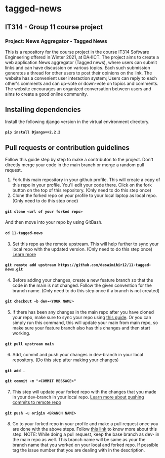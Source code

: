 # tagged-news
## IT314 - Group 11 course project
### Project: News Aggregator - Tagged News
This is a repository for the course project in the course IT314 Software Engineering offered in Winter 2021, at DA-IICT. The project aims to create a web application News aggregator (Tagged news), where users can submit links and can have discussion on various topics. Each such submission generates a thread for other users to post their opinions on the link. The website has a convenient user interaction system; Users can reply to each other's comments and can up-vote or down-vote on topics and comments. The website encourages an organized conversation between users and aims to create a good online community.
## Installing dependencies
Install the following django version in the virtual environment directory. 
#### `pip install Django==2.2.2`
## Pull requests or contribution guidelines
Follow this guide step by step to make a contributon to the project. Don't directly merge your code in the main branch or merge a random pull request.
1. Fork this main repository in your github profile. This will create a copy of this repo in your profile. You'll edit your code there. Click on the fork button on the top of this repository. (Only need to do this step once)
2. Clone the forked repo on your profile to your local laptop as local repo. (Only need to do this step once)
#### `git clone <url of your forked repo>`
And then move into your repo by using GitBash.
#### `cd 11-tagged-news`
3. Set this repo as the remote upstream. This will help further to sync your local repo with the updated version. (Only need to do this step once) [Learn more](https://docs.github.com/en/github/collaborating-with-issues-and-pull-requests/configuring-a-remote-for-a-fork)
#### `git remote add upstream https://github.com/desaimihir12/11-tagged-news.git`
4. Before adding your changes, create a new feature branch so that the code in the main is not changed. Follow the given convention for the branch name. (Only need to do this step once if a branch is not created)
#### `git checkout -b dev-<YOUR NAME>`
5. If there has been any changes in the main repo after you have cloned your repo, make sure to sync your repo using [this guide](https://docs.github.com/en/github/collaborating-with-issues-and-pull-requests/syncing-a-fork).
Or you can simply run this command, this will update your main from main repo, so make sure your feature branch also has this changes and then start working.
#### `git pull upstream main`
6. Add, commit and push your changes in dev-branch in your local repository. (Do this step after making your changes)
#### `git add .`
#### `git commit -m "<COMMIT MESSAGE>"`
7. This step will update your forked repo with the changes that you made in your dev-branch in your local repo.
[Learn more about pushing commits to remote repo](https://docs.github.com/en/github/using-git/pushing-commits-to-a-remote-repository)
#### `git push -u origin <BRANCH NAME>`
8. Go to your forked repo in your profile and make a pull request once you are done with the above steps. Follow [this link](https://docs.github.com/en/github/collaborating-with-issues-and-pull-requests/creating-a-pull-request-from-a-fork) to know more about this step.
NOTE: While doing a pull request, keep the base branch as dev-<YOUR NAME> in the main repo as well. This branch name will be same as your the branch name that you worked on your local and forked repo. If possible tag the issue number that you are dealing with in the description.
